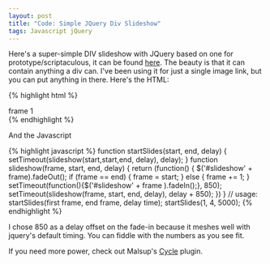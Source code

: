 ```yaml
---
layout: post
title: "Code: Simple JQuery Div Slideshow"
tags: Javascript jQuery
---
```


Here's a super-simple DIV slideshow with JQuery based on one for prototype/scriptaculous, it can be found <a href="http://snippets.dzone.com/posts/show/1068">here</a>. The beauty is that it can contain anything 
a div can. I've been using it for just a single image link, but you can put anything in there. Here's the HTML:

{% highlight html %}
    <div id="slideshow1" class="slide">
        <div>frame 1</div>
    </div>
    <div id="slideshow2" class="slide" style="display: none">
        <div>frame 2</div>
    </div>
    <div id="slideshow3" class="slide" style="display: none">
        <div>frame 3</div>
    </div>
    <div id="slideshow4" class="slide" style="display: none">
        <div>frame 4</div>
    </div>
{% endhighlight %}

And the Javascript

{% highlight javascript %}
    function startSlides(start, end, delay) {
        setTimeout(slideshow(start,start,end, delay), delay);
    }
    function slideshow(frame, start, end, delay) {
        return (function() {
        $('#slideshow' + frame).fadeOut();
        if (frame == end) { frame = start; } else { frame += 1; }
        setTimeout(function(){$('#slideshow' + frame ).fadeIn();}, 850);
        setTimeout(slideshow(frame, start, end, delay), delay + 850);
    })
    }
    // usage: startSlides(first frame, end frame, delay time);
    startSlides(1, 4, 5000);
{% endhighlight %}

I chose 850 as a delay offset on the fade-in because it meshes well with jquery's default timing.
You can fiddle with the numbers as you see fit.

If you need more power, check out Malsup's [Cycle](http://www.malsup.com/jquery/cycle/) plugin.

